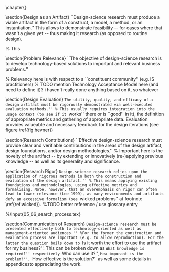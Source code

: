 \chapter{<Core>}

\section{Design as an Artifact}
``Design-science research must produce a viable artifact in the form of a construct, a model, a method, or an instantiation.'' This allows to demonstrate feasibility -- for cases where that wasn't a given yet -- thus making it research (as opposed to routine design).

% This

\section{Problem Relevance}
``The objective of design-science research is to develop technology-based solutions to important and relevant business problems.''

% Relevancy here is with respect to a  ``constituent community'' (e.g. IS practitioners)
% TODO mention Technology Acceptance Model here (and need to define it)? i haven't really done anything based on it, so whatever

\section{Design Evaluation}
``The utility, quality, and efficacy of a design artifact must be rigorously demonstrated via well-executed evaluation methods.''
% This usually requires integration into the usage context (to see if it ``works'' there or is ``good'' in it), the definition of appropriate metrics and gathering of appropriate data. Evaluation provides valueable and necessary feedback for the design iterations (see figure \ref{fig:hevner})

\section{Research Contributions}
``Effective design-science research must provide clear and verifiable contributions in the areas of the design artifact, design foundations, and/or design methodologies.''
% Important here is the novelty of the artifact -- by extending or innovatively (re-)applying previous knowledge -- as well as its generality and significance.

\section{Research Rigor}
``Design-science research relies upon the application of rigorous methods in both the construction and evaluation of the design artifact.''
% This means applying existing foundations and methodologies, using effective metrics and formalising. Note, however, that an overemphasis on rigor can often lead to lower relevance (Lee 1999), as many environments and artifacts defy an excessive formalism (see ``wicked problems'' at footnote \ref{ref:wicked}). %TODO better reference / use glossary entry

%\input{05_06_search_process.tex}

\section{Communication of Research}
``Design-science research must be presented effectively both to technology-oriented as well as management-oriented audiences.''
%For the former the construction and evaluation process are important (e.g. to allow reproduction). For the latter the question boils down to ``Is it worth the effort to use the artifact for my business?''. This can be broken down as ``What knowledge is required?'' respectively ``Who can use it?'', ``How imporant is the problem?'', ``How effective is the solution?'' as well as some details in appendicesto appreciating the work.
